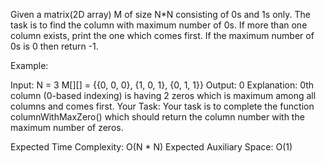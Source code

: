Given a matrix(2D array) M of size N*N consisting of 0s and 1s only. The task is to find the column with maximum number of 0s. If more than one column exists, print the one which comes first. If the maximum number of 0s is 0 then return -1.

Example:

Input:
N = 3
M[][] = {{0, 0, 0},
          {1, 0, 1},
          {0, 1, 1}}
Output:
0
Explanation:
0th column (0-based indexing) is having 2 zeros which is maximum among all columns and comes first.
Your Task:
Your task is to complete the function columnWithMaxZero() which should return the column number with the maximum number of zeros. 

Expected Time Complexity: O(N * N)
Expected Auxiliary Space: O(1)